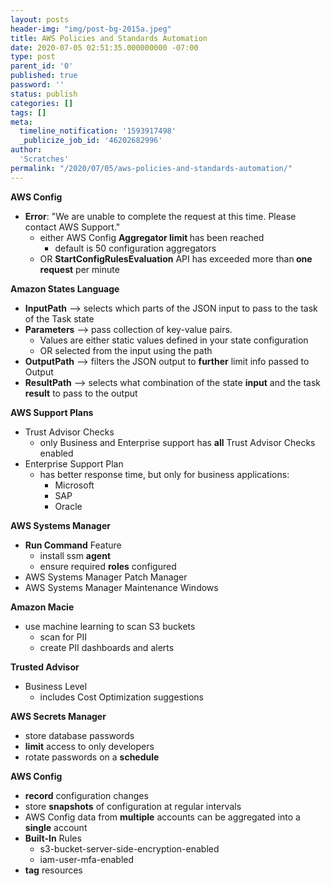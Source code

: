 ```yaml
---
layout: posts
header-img: "img/post-bg-2015a.jpeg"
title: AWS Policies and Standards Automation
date: 2020-07-05 02:51:35.000000000 -07:00
type: post
parent_id: '0'
published: true
password: ''
status: publish
categories: []
tags: []
meta:
  timeline_notification: '1593917498'
  _publicize_job_id: '46202682996'
author:
  'Scratches'
permalink: "/2020/07/05/aws-policies-and-standards-automation/"
---
```


<strong>AWS Config</strong>


<ul>
<li><strong>Error</strong>: "We are unable to complete the request at this time. Please contact AWS Support."
<ul>
<li>either AWS Config <strong>Aggregator limit </strong>has been reached
<ul>
<li>default is 50 configuration aggregators</li>
</ul>
</li>
</ul>
<ul>
<li>OR <strong>StartConfigRulesEvaluation</strong> API has exceeded more than<strong> one request</strong> per minute</li>
</ul>
</li>
</ul>


<strong>Amazon States Language</strong>


<ul>
<li><strong>InputPath</strong> --&gt; selects which parts of the JSON input to pass to the task of the Task state</li>
<li><strong>Parameters</strong> --&gt; pass collection of key-value pairs.
<ul>
<li>Values are either static values defined in your state configuration</li>
<li>OR selected from the input using the path</li>
</ul>
</li>
<li><strong>OutputPath</strong> --&gt; filters the JSON output to <strong>further</strong> limit info passed to Output</li>
<li><strong>ResultPath</strong> --&gt; selects what combination of the state <strong>input</strong> and the task <strong>result</strong> to pass to the output</li>
</ul>


<strong>AWS Support Plans</strong>


<ul>
<li>Trust Advisor Checks
<ul>
<li>only Business and Enterprise support has <strong>all</strong> Trust Advisor Checks enabled</li>
</ul>
</li>
<li>Enterprise Support Plan
<ul>
<li>has better response time, but only for business applications:
<ul>
<li>Microsoft</li>
<li>SAP</li>
<li>Oracle</li>
</ul>
</li>
</ul>
</li>
</ul>


<strong>AWS Systems Manager</strong>


<ul>
<li><strong>Run Command</strong> Feature
<ul>
<li>install ssm <strong>agent</strong></li>
<li>ensure required <strong>roles</strong> configured</li>
</ul>
</li>
<li>AWS Systems Manager Patch Manager</li>
<li>AWS Systems Manager Maintenance Windows</li>
</ul>


<strong>Amazon Macie</strong>


<ul>
<li>use machine learning to scan S3 buckets
<ul>
<li>scan for PII</li>
<li>create PII dashboards and alerts</li>
</ul>
</li>
</ul>


<strong>Trusted Advisor</strong>


<ul>
<li>Business Level
<ul>
<li>includes Cost Optimization suggestions</li>
</ul>
</li>
</ul>


<strong>AWS Secrets Manager</strong>


<ul>
<li>store database passwords</li>
<li><strong>limit</strong> access to only developers</li>
<li>rotate passwords on a <strong>schedule</strong></li>
</ul>


<strong>AWS Config</strong>


<ul>
<li><strong>record</strong> configuration changes</li>
<li>store <strong>snapshots</strong> of configuration at regular intervals</li>
<li>AWS Config data from <strong>multiple</strong> accounts can be aggregated into a <strong>single</strong> account</li>
<li><strong>Built-In</strong> Rules
<ul>
<li>s3-bucket-server-side-encryption-enabled</li>
<li>iam-user-mfa-enabled</li>
</ul>
</li>
<li><strong>tag</strong> resources</li>
</ul>



